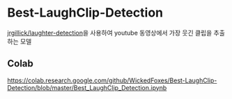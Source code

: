 # Best-LaughClip-Detection
[jrgillick/laughter-detection](https://github.com/jrgillick/laughter-detection)을 사용하여 youtube 동영상에서 가장 웃긴 클립을 추출하는 모델

## Colab
https://colab.research.google.com/github/WickedFoxes/Best-LaughClip-Detection/blob/master/Best_LaughClip_Detection.ipynb
